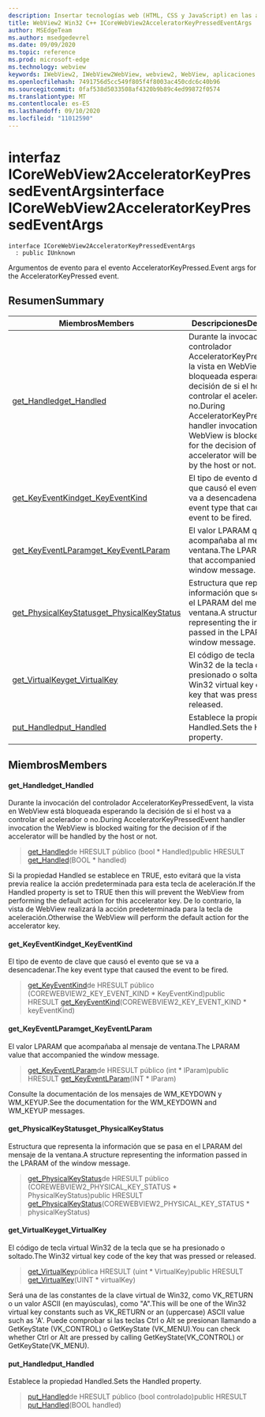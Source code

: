 ```yaml
---
description: Insertar tecnologías web (HTML, CSS y JavaScript) en las aplicaciones nativas con el control Microsoft Edge WebView2
title: WebView2 Win32 C++ ICoreWebView2AcceleratorKeyPressedEventArgs
author: MSEdgeTeam
ms.author: msedgedevrel
ms.date: 09/09/2020
ms.topic: reference
ms.prod: microsoft-edge
ms.technology: webview
keywords: IWebView2, IWebView2WebView, webview2, WebView, aplicaciones Win32, Win32, Edge, ICoreWebView2, ICoreWebView2Controller, control de explorador, HTML Edge, ICoreWebView2AcceleratorKeyPressedEventArgs
ms.openlocfilehash: 7491756d5cc549f805f4f8003ac450cdc6c40b96
ms.sourcegitcommit: 0faf538d5033508af4320b9b89c4ed99872f0574
ms.translationtype: MT
ms.contentlocale: es-ES
ms.lasthandoff: 09/10/2020
ms.locfileid: "11012590"
---
```

# <span data-ttu-id="f8060-104">interfaz ICoreWebView2AcceleratorKeyPressedEventArgs</span><span class="sxs-lookup"><span data-stu-id="f8060-104">interface ICoreWebView2AcceleratorKeyPressedEventArgs</span></span> 

```
interface ICoreWebView2AcceleratorKeyPressedEventArgs
  : public IUnknown
```

<span data-ttu-id="f8060-105">Argumentos de evento para el evento AcceleratorKeyPressed.</span><span class="sxs-lookup"><span data-stu-id="f8060-105">Event args for the AcceleratorKeyPressed event.</span></span>

## <span data-ttu-id="f8060-106">Resumen</span><span class="sxs-lookup"><span data-stu-id="f8060-106">Summary</span></span>

 <span data-ttu-id="f8060-107">Miembros</span><span class="sxs-lookup"><span data-stu-id="f8060-107">Members</span></span>                        | <span data-ttu-id="f8060-108">Descripciones</span><span class="sxs-lookup"><span data-stu-id="f8060-108">Descriptions</span></span>
--------------------------------|---------------------------------------------
[<span data-ttu-id="f8060-109">get_Handled</span><span class="sxs-lookup"><span data-stu-id="f8060-109">get_Handled</span></span>](#get_handled) | <span data-ttu-id="f8060-110">Durante la invocación del controlador AcceleratorKeyPressedEvent, la vista en WebView está bloqueada esperando la decisión de si el host va a controlar el acelerador o no.</span><span class="sxs-lookup"><span data-stu-id="f8060-110">During AcceleratorKeyPressedEvent handler invocation the WebView is blocked waiting for the decision of if the accelerator will be handled by the host or not.</span></span>
[<span data-ttu-id="f8060-111">get_KeyEventKind</span><span class="sxs-lookup"><span data-stu-id="f8060-111">get_KeyEventKind</span></span>](#get_keyeventkind) | <span data-ttu-id="f8060-112">El tipo de evento de clave que causó el evento que se va a desencadenar.</span><span class="sxs-lookup"><span data-stu-id="f8060-112">The key event type that caused the event to be fired.</span></span>
[<span data-ttu-id="f8060-113">get_KeyEventLParam</span><span class="sxs-lookup"><span data-stu-id="f8060-113">get_KeyEventLParam</span></span>](#get_keyeventlparam) | <span data-ttu-id="f8060-114">El valor LPARAM que acompañaba al mensaje de ventana.</span><span class="sxs-lookup"><span data-stu-id="f8060-114">The LPARAM value that accompanied the window message.</span></span>
[<span data-ttu-id="f8060-115">get_PhysicalKeyStatus</span><span class="sxs-lookup"><span data-stu-id="f8060-115">get_PhysicalKeyStatus</span></span>](#get_physicalkeystatus) | <span data-ttu-id="f8060-116">Estructura que representa la información que se pasa en el LPARAM del mensaje de la ventana.</span><span class="sxs-lookup"><span data-stu-id="f8060-116">A structure representing the information passed in the LPARAM of the window message.</span></span>
[<span data-ttu-id="f8060-117">get_VirtualKey</span><span class="sxs-lookup"><span data-stu-id="f8060-117">get_VirtualKey</span></span>](#get_virtualkey) | <span data-ttu-id="f8060-118">El código de tecla virtual Win32 de la tecla que se ha presionado o soltado.</span><span class="sxs-lookup"><span data-stu-id="f8060-118">The Win32 virtual key code of the key that was pressed or released.</span></span>
[<span data-ttu-id="f8060-119">put_Handled</span><span class="sxs-lookup"><span data-stu-id="f8060-119">put_Handled</span></span>](#put_handled) | <span data-ttu-id="f8060-120">Establece la propiedad Handled.</span><span class="sxs-lookup"><span data-stu-id="f8060-120">Sets the Handled property.</span></span>

## <span data-ttu-id="f8060-121">Miembros</span><span class="sxs-lookup"><span data-stu-id="f8060-121">Members</span></span>

#### <span data-ttu-id="f8060-122">get_Handled</span><span class="sxs-lookup"><span data-stu-id="f8060-122">get_Handled</span></span> 

<span data-ttu-id="f8060-123">Durante la invocación del controlador AcceleratorKeyPressedEvent, la vista en WebView está bloqueada esperando la decisión de si el host va a controlar el acelerador o no.</span><span class="sxs-lookup"><span data-stu-id="f8060-123">During AcceleratorKeyPressedEvent handler invocation the WebView is blocked waiting for the decision of if the accelerator will be handled by the host or not.</span></span>

> <span data-ttu-id="f8060-124">[get_Handled](#get_handled)de HRESULT público (bool \* Handled)</span><span class="sxs-lookup"><span data-stu-id="f8060-124">public HRESULT [get_Handled](#get_handled)(BOOL \* handled)</span></span>

<span data-ttu-id="f8060-125">Si la propiedad Handled se establece en TRUE, esto evitará que la vista previa realice la acción predeterminada para esta tecla de aceleración.</span><span class="sxs-lookup"><span data-stu-id="f8060-125">If the Handled property is set to TRUE then this will prevent the WebView from performing the default action for this accelerator key.</span></span> <span data-ttu-id="f8060-126">De lo contrario, la vista de WebView realizará la acción predeterminada para la tecla de aceleración.</span><span class="sxs-lookup"><span data-stu-id="f8060-126">Otherwise the WebView will perform the default action for the accelerator key.</span></span>

#### <span data-ttu-id="f8060-127">get_KeyEventKind</span><span class="sxs-lookup"><span data-stu-id="f8060-127">get_KeyEventKind</span></span> 

<span data-ttu-id="f8060-128">El tipo de evento de clave que causó el evento que se va a desencadenar.</span><span class="sxs-lookup"><span data-stu-id="f8060-128">The key event type that caused the event to be fired.</span></span>

> <span data-ttu-id="f8060-129">[get_KeyEventKind](#get_keyeventkind)de HRESULT público (COREWEBVIEW2_KEY_EVENT_KIND \* KeyEventKind)</span><span class="sxs-lookup"><span data-stu-id="f8060-129">public HRESULT [get_KeyEventKind](#get_keyeventkind)(COREWEBVIEW2_KEY_EVENT_KIND \* keyEventKind)</span></span>

#### <span data-ttu-id="f8060-130">get_KeyEventLParam</span><span class="sxs-lookup"><span data-stu-id="f8060-130">get_KeyEventLParam</span></span> 

<span data-ttu-id="f8060-131">El valor LPARAM que acompañaba al mensaje de ventana.</span><span class="sxs-lookup"><span data-stu-id="f8060-131">The LPARAM value that accompanied the window message.</span></span>

> <span data-ttu-id="f8060-132">[get_KeyEventLParam](#get_keyeventlparam)de HRESULT público (int \* lParam)</span><span class="sxs-lookup"><span data-stu-id="f8060-132">public HRESULT [get_KeyEventLParam](#get_keyeventlparam)(INT \* lParam)</span></span>

<span data-ttu-id="f8060-133">Consulte la documentación de los mensajes de WM_KEYDOWN y WM_KEYUP.</span><span class="sxs-lookup"><span data-stu-id="f8060-133">See the documentation for the WM_KEYDOWN and WM_KEYUP messages.</span></span>

#### <span data-ttu-id="f8060-134">get_PhysicalKeyStatus</span><span class="sxs-lookup"><span data-stu-id="f8060-134">get_PhysicalKeyStatus</span></span> 

<span data-ttu-id="f8060-135">Estructura que representa la información que se pasa en el LPARAM del mensaje de la ventana.</span><span class="sxs-lookup"><span data-stu-id="f8060-135">A structure representing the information passed in the LPARAM of the window message.</span></span>

> <span data-ttu-id="f8060-136">[get_PhysicalKeyStatus](#get_physicalkeystatus)de HRESULT público (COREWEBVIEW2_PHYSICAL_KEY_STATUS \* PhysicalKeyStatus)</span><span class="sxs-lookup"><span data-stu-id="f8060-136">public HRESULT [get_PhysicalKeyStatus](#get_physicalkeystatus)(COREWEBVIEW2_PHYSICAL_KEY_STATUS \* physicalKeyStatus)</span></span>

#### <span data-ttu-id="f8060-137">get_VirtualKey</span><span class="sxs-lookup"><span data-stu-id="f8060-137">get_VirtualKey</span></span> 

<span data-ttu-id="f8060-138">El código de tecla virtual Win32 de la tecla que se ha presionado o soltado.</span><span class="sxs-lookup"><span data-stu-id="f8060-138">The Win32 virtual key code of the key that was pressed or released.</span></span>

> <span data-ttu-id="f8060-139">[get_VirtualKey](#get_virtualkey)pública HRESULT (uint \* VirtualKey)</span><span class="sxs-lookup"><span data-stu-id="f8060-139">public HRESULT [get_VirtualKey](#get_virtualkey)(UINT \* virtualKey)</span></span>

<span data-ttu-id="f8060-140">Será una de las constantes de la clave virtual de Win32, como VK_RETURN o un valor ASCII (en mayúsculas), como "A".</span><span class="sxs-lookup"><span data-stu-id="f8060-140">This will be one of the Win32 virtual key constants such as VK_RETURN or an (uppercase) ASCII value such as 'A'.</span></span> <span data-ttu-id="f8060-141">Puede comprobar si las teclas Ctrl o Alt se presionan llamando a GetKeyState (VK_CONTROL) o GetKeyState (VK_MENU).</span><span class="sxs-lookup"><span data-stu-id="f8060-141">You can check whether Ctrl or Alt are pressed by calling GetKeyState(VK_CONTROL) or GetKeyState(VK_MENU).</span></span>

#### <span data-ttu-id="f8060-142">put_Handled</span><span class="sxs-lookup"><span data-stu-id="f8060-142">put_Handled</span></span> 

<span data-ttu-id="f8060-143">Establece la propiedad Handled.</span><span class="sxs-lookup"><span data-stu-id="f8060-143">Sets the Handled property.</span></span>

> <span data-ttu-id="f8060-144">[put_Handled](#put_handled)de HRESULT público (bool controlado)</span><span class="sxs-lookup"><span data-stu-id="f8060-144">public HRESULT [put_Handled](#put_handled)(BOOL handled)</span></span>

